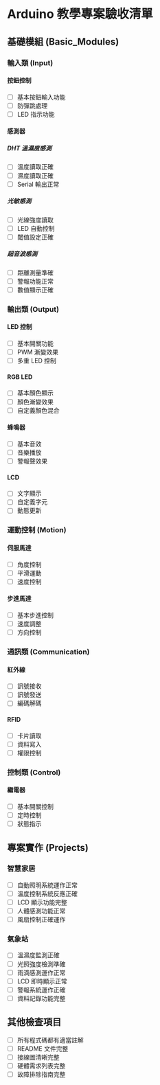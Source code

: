 # Arduino 教學專案驗收清單

## 基礎模組 (Basic_Modules)

### 輸入類 (Input)
#### 按鈕控制
- [ ] 基本按鈕輸入功能
- [ ] 防彈跳處理
- [ ] LED 指示功能

#### 感測器
##### DHT 溫濕度感測
- [ ] 溫度讀取正確
- [ ] 濕度讀取正確
- [ ] Serial 輸出正常

##### 光敏感測
- [ ] 光線強度讀取
- [ ] LED 自動控制
- [ ] 閾值設定正確

##### 超音波感測
- [ ] 距離測量準確
- [ ] 警報功能正常
- [ ] 數值顯示正確

### 輸出類 (Output)
#### LED 控制
- [ ] 基本開關功能
- [ ] PWM 漸變效果
- [ ] 多重 LED 控制

#### RGB LED
- [ ] 基本顏色顯示
- [ ] 顏色漸變效果
- [ ] 自定義顏色混合

#### 蜂鳴器
- [ ] 基本音效
- [ ] 音樂播放
- [ ] 警報聲效果

#### LCD
- [ ] 文字顯示
- [ ] 自定義字元
- [ ] 動態更新

### 運動控制 (Motion)
#### 伺服馬達
- [ ] 角度控制
- [ ] 平滑運動
- [ ] 速度控制

#### 步進馬達
- [ ] 基本步進控制
- [ ] 速度調整
- [ ] 方向控制

### 通訊類 (Communication)
#### 紅外線
- [ ] 訊號接收
- [ ] 訊號發送
- [ ] 編碼解碼

#### RFID
- [ ] 卡片讀取
- [ ] 資料寫入
- [ ] 權限控制

### 控制類 (Control)
#### 繼電器
- [ ] 基本開關控制
- [ ] 定時控制
- [ ] 狀態指示

## 專案實作 (Projects)

### 智慧家居
- [ ] 自動照明系統運作正常
- [ ] 溫度控制系統反應正確
- [ ] LCD 顯示功能完整
- [ ] 人體感測功能正常
- [ ] 風扇控制正確運作

### 氣象站
- [ ] 溫濕度監測正確
- [ ] 光照強度檢測準確
- [ ] 雨滴感測運作正常
- [ ] LCD 即時顯示正常
- [ ] 警報系統運作正確
- [ ] 資料記錄功能完整

## 其他檢查項目
- [ ] 所有程式碼都有適當註解
- [ ] README 文件完整
- [ ] 接線圖清晰完整
- [ ] 硬體需求列表完整
- [ ] 故障排除指南完整